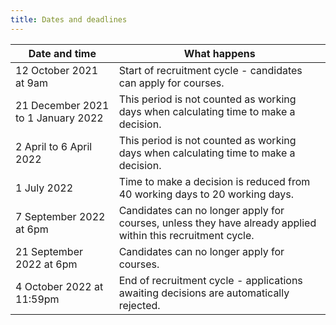 ```yaml
---
title: Dates and deadlines
---
```


| Date and time | What happens |
| --- | --- |
| 12 October 2021 at 9am | Start of recruitment cycle - candidates can apply for courses. |
| 21 December 2021 to 1 January 2022 | This period is not counted as working days when calculating time to make a decision. |
| 2 April to 6 April 2022 | This period is not counted as working days when calculating time to make a decision. |
| 1 July 2022 | Time to make a decision is reduced from 40 working days to 20 working days. |
| 7 September 2022 at 6pm | Candidates can no longer apply for courses, unless they have already applied within this recruitment cycle. |
| 21 September 2022 at 6pm | Candidates can no longer apply for courses. |
| 4 October 2022 at 11:59pm | End of recruitment cycle - applications awaiting decisions are automatically rejected. |
